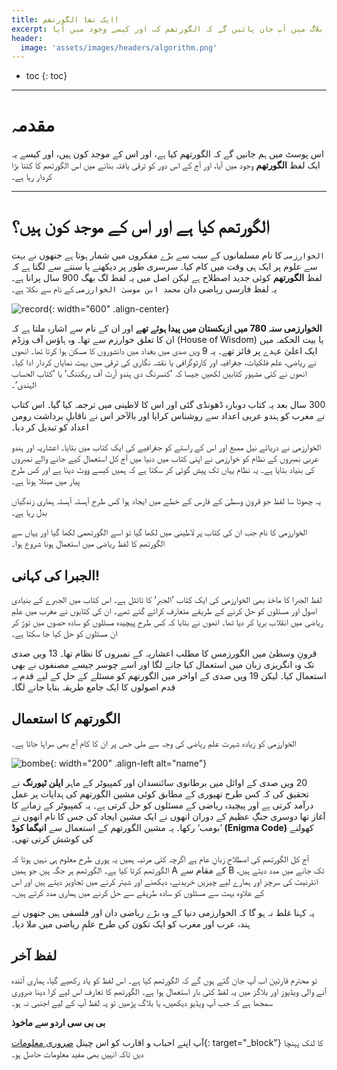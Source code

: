 ```yaml
---
title: ایک تھا الگورتھم!
excerpt: اس بلاگ میں آپ جان پائیں گے کہ الگورتھم کب اور کیسے وجود میں آیا!
header:
  image: 'assets/images/headers/algorithm.png'
---
```


* toc
{: toc}
---
# مقدمہ

اس پوسٹ میں ہم جانیں گے کہ الگورتھم کیا ہے، اور اس کے موجد کون ہیں، اور کیسے یہ ایک لفظ **الگورتھم** وجود میں آیا، اور آج کے اس دور کو ترقی یافتہ بنانے میں اس الگورتھم کا کتنا بڑا کردار رہا ہے۔

---

# الگورتھم کیا ہے اور اس کے موجد کون ہیں؟


‏`الخوارزمی` کا نام مسلمانوں کے سب سے بڑے مفکروں میں شمار ہوتا ہے جنھوں نے بہت سے علوم پر ایک ہی وقت میں کام کیا۔ سرسری طور پر دیکھنے یا سننے سے لگتا ہے کہ لفظ **الگورتھم**  کوئی جدید اصطلاح ہے لیکن اصل میں یہ لفظ لگ بھگ 900 سال پرانا ہے۔ یہ لفظ فارسی ریاضی دان `محمد ابن موسیٰ الخوارزمی` کے نام سے نکلا ہے۔

![record]({{site.baseurl}}/assets/images/algorithm/record.jpg){: width="600" .align-center}


‏**الخوارزمی سنہ 780 میں ازبکستان میں پیدا ہوئے تھے**  اور ان کے نام سے اشارہ ملتا ہے کہ ان کا تعلق خوارزم سے تھا۔ وہ ہاؤس آف وزڈم (House of Wisdom) یا بیت الحکمہ میں ایک اعلیٰ عہدے پر فائز تھے۔ یہ 9 ویں صدی میں بغداد میں دانشوروں کا مسکن ہوا کرتا تھا۔ انھوں نے ریاضی، علم فلکیات، جغرافیہ اور کارٹوگرافی یا نقشہ نگاری کی ترقی میں بہت نمایاں کردار ادا کیا۔ انھوں نے کئی مشہور کتابیں لکھیں جیسا کہ ’کنسرنگ دی ہندو آرٹ آف ریکننگ‘ یا ’کتاب الحساب الہندی‘۔

‏300 سال بعد یہ کتاب دوبارہ ڈھونڈی گئی اور اس کا لاطینی میں ترجمہ کیا گیا۔ اس کتاب نے مغرب کو ہندو عربی اعداد سے روشناس کرایا اور بالآخر اس نے ناقابلِ برداشت رومن اعداد کو تبدیل کر دیا۔

‏الخوارزمی نے دریائے نیل ممبع اور اس کے راستے کو جغرافیے کی ایک کتاب میں بتایا۔
‏اعشاریہ اور ہندو عربی نمبروں کے نظام کو خوارزمی نے اپنی کتاب میں دنیا میں آج کل استعمال کیے جانے والے نمبروں کی بنیاد بتایا ہے۔ یہ نظام یہاں تک پیش گوئی کر سکتا ہے کہ ہمیں کیسے ووٹ دینا ہے اور کس طرح پیار میں مبتلا ہونا ہے۔

یہ چھوٹا سا لفظ جو قرونِ وسطیٰ کے فارس کے خطے میں ایجاد ہوا کس طرح آہستہ آہستہ ہماری زندگیاں بدل رہا ہے۔

الخوارزمی کا نام جب ان کی کتاب پر لاطینی میں لکھا گیا تو اسے الگورتھمی لکھا گیا اور یہاں سے الگورتھم کا لفظ ریاضی میں استعمال ہونا شروع ہوا۔

## الجبرا کی کہانی!

لفظ الجبرا کا ماخذ بھی الخوارزمی کی ایک کتاب ’الجبر‘ کا ٹائٹل ہے۔ اس کتاب میں الجبرے کے بنیادی اصول اور مسئلوں کو حل کرنے کے طریقے متعارف کرائے گئے تھے۔ ان کی کتابوں نے مغرب میں علمِ ریاضی میں انقلاب برپا کر دیا تھا۔ انھوں نے بتایا کہ کس طرح پیچیدہ مسئلوں کو سادہ حصوں میں توڑ کر ان مسئلوں کو حل کیا جا سکتا ہے۔

قرونِ وسطیٰ میں الگورزمس کا مطلب اعشاریہ کے نمبروں کا نظام تھا۔ 13 ویں صدی تک وہ انگریزی زبان میں استعمال کیا جانے لگا اور اسے چوسر جیسے مصنفوں نے بھی استعمال کیا۔ لیکن 19 ویں صدی کے اواخر میں الگورتھم کو مسئلے کے حل کے لیے قدم بہ قدم اصولوں کا ایک جامع طریقہ بتایا جانے لگا۔

##  الگورتھم کا استعمال
الخوارزمی کو زیادہ شہرت علمِ ریاضی کی وجہ سے ملی جس پر ان کا کام آج بھی سراہا جاتا ہے۔

![bombe]({{site.baseurl}}/assets/images/algorithm/bombe.jpg ){: width="200"  .align-left alt="name"}

‏20 ویں صدی کے اوائل میں برطانوی سائنسدان اور کمپیوٹر کے ماہر **ایلن ٹیورنگ**  نے تحقیق کی کہ کس طرح تھیوری کے مطابق کوئی مشین الگورتھم کی ہدایات پر عمل درآمد کرتی ہے اور پیچیدہ ریاضی کے مسئلوں کو حل کرتی ہے۔ یہ کمپیوٹر کے زمانے کا آغاز تھا دوسری جنگِ عظیم کے دوران انھوں نے ایک مشین ایجاد کی جس کا نام انھوں نے ’بومب‘ رکھا۔ یہ مشین الگورتھم کے استعمال سے **انیگما کوڈ (Enigma Code)**  کھولنے کی کوشش کرتی تھی۔



آج کل الگورتھم کی اصطلاح زبانِ عام ہے اگرچہ کئی مرتبہ ہمیں یہ پوری طرح معلوم ہی نہیں ہوتا کہ الگورتھم کرتا کیا ہے۔ الگورتھم ہر جگہ ہیں جو ہمیں A کے مقام سے B  تک جانے میں مدد دیتے ہیں، انٹرنیٹ کی سرچز اور ہمارے لیے چیزیں خریدنے، دیکھنے اور شیئر کرنے میں تجاویز دیتے ہیں اور اس کے علاوہ بہت سے مسئلوں کو سادہ طریقے سے حل کرنے میں ہماری مدد کرتے ہیں۔

یہ کہنا غلط نہ ہو گا کہ الخوارزمی دنیا کے وہ بڑے ریاضی دان اور فلسفی ہیں جنھوں نے ہند، عرب اور مغرب کو ایک تکون کی طرح علمِ ریاضی میں ملا دیا۔

## لفظ آخر

تو محترم قارئین اب آپ جان گئے ہوں گے کہ الگورتھم کیا ہے۔ اس لفظ کو یاد رکھیے گیا، ہماری آئندہ آنے والی ویڈیوز اور بلاگز  میں یہ لفظ کئی بار استعمال ہوا ہے۔ الگورتھم کا تعارف اس لیے کرا دینا ضروری سمجھا ہے کہ جب آپ ویڈیو دیکھیں، یا بلاگ پڑھیں تو یہ لفظ 
آپ کے لیے اجنبی نہ ہو۔

**بی بی سی اردو سے ماخوذ**

 آپ اپنے احباب و اقارب کو اس چینل [ضروری معلومات](https://t.me/impoinfo){: target="_block"}    کا لنک پہنچا دیں تاکہ انہیں بھی مفید معلومات حاصل ہو۔

